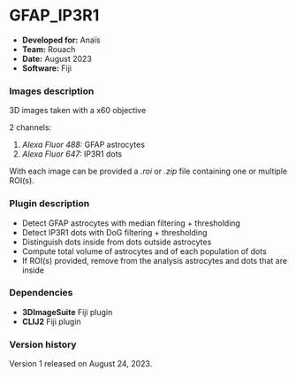 # GFAP_IP3R1

* **Developed for:** Anaïs
* **Team:** Rouach
* **Date:** August 2023
* **Software:** Fiji

### Images description

3D images taken with a x60 objective

2 channels:
  1. *Alexa Fluor 488:* GFAP astrocytes
  2. *Alexa Fluor 647:* IP3R1 dots

With each image can be provided a *.roi* or *.zip* file containing one or multiple ROI(s).

### Plugin description

* Detect GFAP astrocytes with median filtering + thresholding
* Detect IP3R1 dots with DoG filtering + thresholding
* Distinguish dots inside from dots outside astrocytes
* Compute total volume of astrocytes and of each population of dots
* If ROI(s) provided, remove from the analysis astrocytes and dots that are inside

### Dependencies

* **3DImageSuite** Fiji plugin
* **CLIJ2** Fiji plugin

### Version history

Version 1 released on August 24, 2023.
